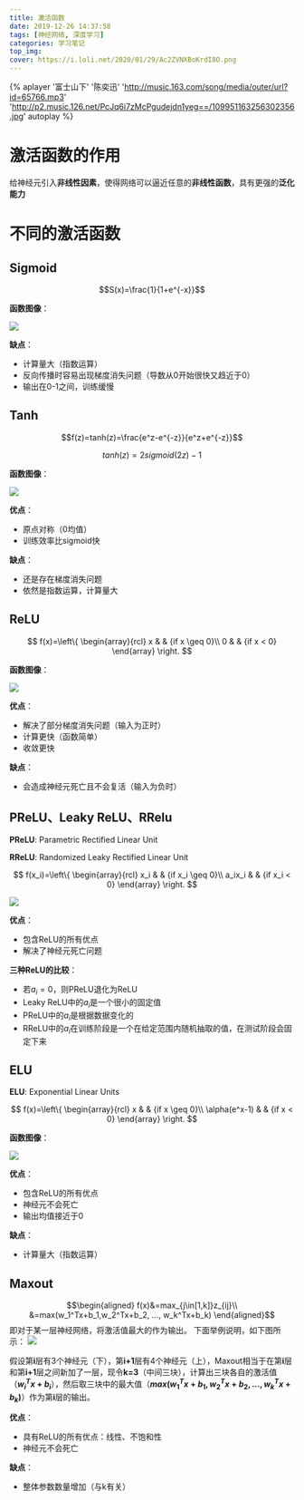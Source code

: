 ```yaml
---
title: 激活函数
date: 2019-12-26 14:37:58
tags: [神经网络, 深度学习]
categories: 学习笔记
top_img:
cover: https://i.loli.net/2020/01/29/Ac2ZVNXBoKrdI8O.png
---
```


{% aplayer '富士山下' '陈奕迅' 'http://music.163.com/song/media/outer/url?id=65766.mp3' 'http://p2.music.126.net/PcJq6i7zMcPgudejdn1yeg==/109951163256302356.jpg' autoplay %}

# 激活函数的作用
给神经元引入**非线性因素**，使得网络可以逼近任意的**非线性函数**，具有更强的**泛化能力**

# 不同的激活函数
## Sigmoid
$$S(x)=\frac{1}{1+e^{-x}}$$

**函数图像**：

![](https://i.loli.net/2019/12/26/Us17vKjc69phDz2.png)

**缺点**：

- 计算量大（指数运算）
- 反向传播时容易出现梯度消失问题（导数从0开始很快又趋近于0）
- 输出在0-1之间，训练缓慢



## Tanh

$$f(z)=tanh(z)=\frac{e^z-e^{-z}}{e^z+e^{-z}}$$

$$tanh(z)=2sigmoid(2z)-1$$

**函数图像**：

![](https://i.loli.net/2019/12/26/8J21gpoXlZG7jrU.png)

**优点**：

- 原点对称（0均值）
- 训练效率比sigmoid快

**缺点**：

- 还是存在梯度消失问题
- 依然是指数运算，计算量大

## ReLU

$$ f(x)=\left\{
\begin{array}{rcl}
x       &      & {if x \geq 0}\\
0     &      & {if x < 0}
\end{array} \right. $$

**函数图像**：

![](https://i.loli.net/2019/12/26/XwJPCxejZ3KNYrG.png)

**优点**：

- 解决了部分梯度消失问题（输入为正时）
- 计算更快（函数简单）
- 收敛更快

**缺点**：

- 会造成神经元死亡且不会复活（输入为负时）

## PReLU、Leaky ReLU、RRelu

**PReLU**: Parametric Rectified Linear Unit

**RReLU**: Randomized Leaky Rectified Linear Unit

$$ f(x_i)=\left\{
\begin{array}{rcl}
x_i       &      & {if x_i \geq 0}\\
a_ix_i     &      & {if x_i < 0}
\end{array} \right. $$

![](https://i.loli.net/2019/12/26/wUH2rsup91FNmV8.png)

**优点**：

- 包含ReLU的所有优点
- 解决了神经元死亡问题

**三种ReLU的比较**：

- 若$a_i=0$，则PReLU退化为ReLU
- Leaky ReLU中的$a_i$是一个很小的固定值
- PReLU中的$a_i$是根据数据变化的
- RReLU中的$a_i$在训练阶段是一个在给定范围内随机抽取的值，在测试阶段会固定下来

## ELU

**ELU**: Exponential Linear Units

$$ f(x)=\left\{
\begin{array}{rcl}
x       &      & {if x \geq 0}\\
\alpha(e^x-1)     &      & {if x < 0}
\end{array} \right. $$

**函数图像**：

![](https://i.loli.net/2019/12/26/1ItyuUKS4FTno72.png)

**优点**：

- 包含ReLU的所有优点
- 神经元不会死亡
- 输出均值接近于0

**缺点**：

- 计算量大（指数运算）

## Maxout
$$\begin{aligned}
f(x)&=max_{j\in[1,k]}z_{ij}\\
&=max(w_1^Tx+b_1,w_2^Tx+b_2, ..., w_k^Tx+b_k)
\end{aligned}$$
即对于某一层神经网络，将激活值最大的作为输出。
下面举例说明，如下图所示：
![](https://i.loli.net/2019/12/26/UEPysmaH36Nuft4.jpg)

假设第**i**层有3个神经元（下），第**i+1**层有4个神经元（上），Maxout相当于在第**i**层和第**i+1**层之间新加了一层，现令**k=3**（中间三块），计算出三块各自的激活值（**$w_i^Tx+b_i$**），然后取三块中的最大值（**$max(w_1^Tx+b_1,w_2^Tx+b_2, ..., w_k^Tx+b_k)$**）作为第**i**层的输出。

**优点**：

- 具有ReLU的所有优点：线性、不饱和性
- 神经元不会死亡

**缺点**：

- 整体参数数量增加（与k有关）

